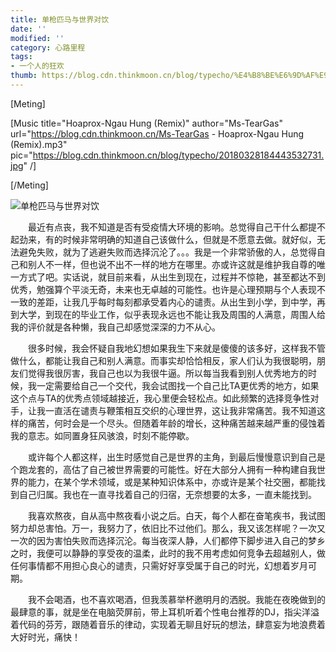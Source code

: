 ```yaml
---
title: 单枪匹马与世界对饮
date: ''
modified: ''
category: 心路里程
tags:
- 一个人的狂欢
thumb: https://blog.cdn.thinkmoon.cn/blog/typecho/%E4%B8%BE%E6%9D%AF%E9%82%80%E6%98%8E%E6%9C%88.jpg
---
```


[Meting]
[Music title="Hoaprox-Ngau Hung (Remix)" author="Ms-TearGas" url="https://blog.cdn.thinkmoon.cn/Ms-TearGas - Hoaprox-Ngau Hung (Remix).mp3" pic="https://blog.cdn.thinkmoon.cn/blog/typecho/20180328184443532731.jpg" /]
[/Meting]

![单枪匹马与世界对饮][1]

　　最近有点丧，我不知道是否有受疫情大环境的影响。总觉得自己干什么都提不起劲来，有的时候非常明确的知道自己该做什么，但就是不愿意去做。就好似，无法避免失败，就为了逃避失败而选择沉沦了。。。我是一个非常骄傲的人，总觉得自己和别人不一样，但也说不出不一样的地方在哪里。亦或许这就是维护我自尊的唯一方式了吧。实话说，就目前来看，从出生到现在，过程并不惊艳，甚至都达不到优秀，勉强算个平淡无奇，未来也无卓越的可能性。也许是心理预期与个人表现不一致的差距，让我几乎每时每刻都承受着内心的谴责。从出生到小学，到中学，再到大学，到现在的毕业工作，似乎表现永远也不能让我及周围的人满意，周围人给我的评价就是各种懒，我自己却感觉深深的力不从心。  

　　很多时候，我会怀疑自我地幻想如果我生下来就是傻傻的该多好，这样我不管做什么，都能让我自己和别人满意。而事实却恰恰相反，家人们认为我很聪明，朋友们觉得我很厉害，我自己也以为我很牛逼。所以每当我看到别人优秀地方的时候，我一定需要给自己一个交代，我会试图找一个自己比TA更优秀的地方，如果这个点与TA的优秀点领域越接近，我心里便会轻松点。如此频繁的选择竞争性对手，让我一直活在谴责与鞭策相互交织的心理世界，这让我非常痛苦。我不知道这样的痛苦，何时会是一个尽头。但随着年龄的增长，这种痛苦越来越严重的侵蚀着我的意志。如同置身狂风骇浪，时刻不能停歇。  


　　或许每个人都这样，出生时感觉自己是世界的主角，到最后慢慢意识到自己是个跑龙套的，高估了自己被世界需要的可能性。好在大部分人拥有一种构建自我世界的能力，在某个学术领域，或是某种知识体系中，亦或许是某个社交圈，都能找到自己归属。我也在一直寻找着自己的归宿，无奈想要的太多，一直未能找到。  


　　我喜欢熬夜，自从高中熬夜看小说之后。白天，每个人都在奋笔疾书，我试图努力却总害怕。万一，我努力了，依旧比不过他们。那么，我又该怎样呢？一次又一次的因为害怕失败而选择沉沦。每当夜深人静，人们都停下脚步进入自己的梦乡之时，我便可以静静的享受夜的温柔，此时的我不用考虑如何竞争去超越别人，做任何事情都不用担心良心的谴责，只需好好享受属于自己的时光，幻想着岁月可期。  


　　我不会喝酒，也不喜欢喝酒，但我羡慕举杯邀明月的洒脱。我能在夜晚做到的最肆意的事，就是坐在电脑荧屏前，带上耳机听着个性电台推荐的DJ，指尖洋溢着代码的芬芳，跟随着音乐的律动，实现着无聊且好玩的想法，肆意妄为地浪费着大好时光，痛快！  


  


  [1]: https://blog.cdn.thinkmoon.cn/blog/typecho/%E4%B8%BE%E6%9D%AF%E9%82%80%E6%98%8E%E6%9C%88.jpg